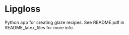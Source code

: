 # Lipgloss
Python app for creating glaze recipes.
See README.pdf in README_latex_files for more info.
